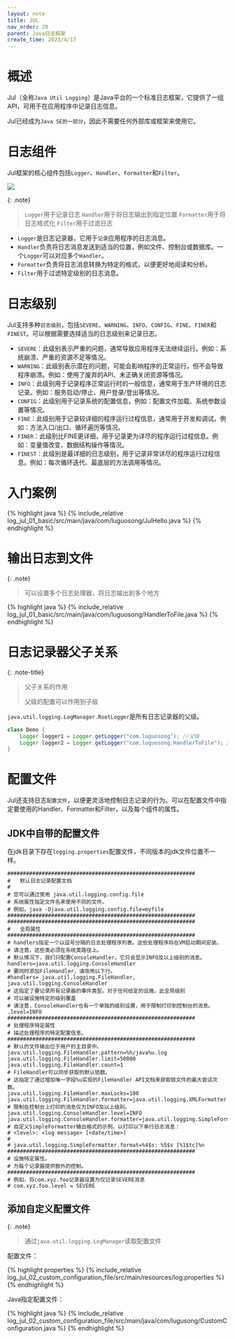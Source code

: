 ```yaml
---
layout: note
title: JUL
nav_order: 20
parent: Java日志框架
create_time: 2023/4/17
---
```


# 概述

Jul（全称`Java Util Logging`）是Java平台的一个标准日志框架，它提供了一组API，可用于在应用程序中记录日志信息。

Jul已经成为`Java SE的一部分`，因此不需要任何外部库或框架来使用它。

# 日志组件

Jul框架的核心组件包括`Logger`、`Handler`、`Formatter`和`Filter`。

![](https://cdn.jsdelivr.net/gh/luguosong/images@master/blog-img/20230419090143.png)

{: .note}
> `Logger`用于记录日志
> `Handler`用于将日志输出到指定位置
> `Formatter`用于将日志格式化
> `Filter`用于过滤日志

- `Logger`是日志记录器，它用于`记录`应用程序的日志消息。
- `Handler`负责将日志消息发送到适当的位置，例如文件、控制台或数据库。一个`Logger`可以对应多个`Handler`。
- `Formatter`负责将日志消息转换为特定的格式，以便更好地阅读和分析。
- `Filter`用于过滤特定级别的日志消息。

# 日志级别

Jul支持多种`日志级别`，包括`SEVERE`、`WARNING`、`INFO`、`CONFIG`、`FINE`、`FINER`和`FINEST`。可以根据需要选择适当的日志级别来记录日志。

- `SEVERE`：此级别表示严重的问题，通常导致应用程序无法继续运行。例如：系统崩溃、严重的资源不足等情况。
- `WARNING`：此级别表示潜在的问题，可能会影响程序的正常运行，但不会导致程序崩溃。例如：使用了废弃的API、未正确关闭资源等情况。
- `INFO`：此级别用于记录程序正常运行时的一般信息，通常用于生产环境的日志记录。例如：服务启动/停止、用户登录/登出等情况。
- `CONFIG`：此级别用于记录系统的配置信息，例如：配置文件加载、系统参数设置等情况。
- `FINE`：此级别用于记录较详细的程序运行过程信息，通常用于开发和调试。例如：方法入口/出口、循环遍历等情况。
- `FINER`：此级别比FINE更详细，用于记录更为详尽的程序运行过程信息。例如：变量值改变、数据结构操作等情况。
- `FINEST`：此级别是最详细的日志级别，用于记录非常详尽的程序运行过程信息。例如：每次循环迭代、最底层的方法调用等情况。

# 入门案例

{% highlight java %}
{% include_relative log_jul_01_basic/src/main/java/com/luguosong/JulHello.java %}
{% endhighlight %}

# 输出日志到文件

{: .note}
> 可以设置多个日志处理器，将日志输出到多个地方

{% highlight java %}
{% include_relative log_jul_01_basic/src/main/java/com/luguosong/HandlerToFile.java %}
{% endhighlight %}

# 日志记录器父子关系

{: .note-title}
> 父子关系的作用
>
> 父级的配置可以作用到子级

`java.util.logging.LogManager.RootLogger`是所有日志记录器的父级。

```java
class Demo {
    Logger logger1 = Logger.getLogger("com.luguosong"); //父级
    Logger logger2 = Logger.getLogger("com.luguosong.HandlerToFile"); //子级
}
```

# 配置文件

Jul还支持日志`配置文件`，以便更灵活地控制日志记录的行为。可以在配置文件中指定要使用的Handler、Formatter和Filter，以及每个组件的属性。

## JDK中自带的配置文件

在jdk目录下存在`logging.properties`配置文件，不同版本的jdk文件位置不一样。

```properties
############################################################
#  	默认日志记录配置文档
#
# 您可以通过使用 java.util.logging.config.file 
# 系统属性指定文件名来使用不同的文件。
# 例如，java -Djava.util.logging.config.file=myfile
############################################################
############################################################
#  	全局属性
############################################################
# handlers指定一个以逗号分隔的日志处理程序列表。这些处理程序将在VM启动期间安装。
# 请注意，这些类必须在系统类路径上。
# 默认情况下，我们只配置ConsoleHandler，它只会显示INFO及以上级别的消息。
handlers=java.util.logging.ConsoleHandler
# 要同时添加FileHandler，请改用以下行。
#handlers= java.util.logging.FileHandler, java.util.logging.ConsoleHandler
# 这指定了要记录所有记录器的事件类型。对于任何给定的设施，此全局级别
# 可以被设施特定的级别覆盖
# 请注意，ConsoleHandler也有一个单独的级别设置，用于限制打印到控制台的消息。
.level=INFO
############################################################
# 处理程序特定属性
# 描述处理程序的特定配置信息。
############################################################
# 默认的文件输出位于用户的主目录中。
java.util.logging.FileHandler.pattern=%h/java%u.log
java.util.logging.FileHandler.limit=50000
java.util.logging.FileHandler.count=1
# FileHandler可以同步获取的默认锁数。
# 这指定了通过增加唯一字段%u实现的FileHandler API文档来获取锁文件的最大尝试次数。
java.util.logging.FileHandler.maxLocks=100
java.util.logging.FileHandler.formatter=java.util.logging.XMLFormatter
# 限制在控制台上打印的消息仅为INFO及以上级别。
java.util.logging.ConsoleHandler.level=INFO
java.util.logging.ConsoleHandler.formatter=java.util.logging.SimpleFormatter
# 自定义SimpleFormatter输出格式的示例，以打印以下单行日志消息：
# <level>: <log message> [<date/time>]
#
# java.util.logging.SimpleFormatter.format=%4$s: %5$s [%1$tc]%n
############################################################
# 设施特定属性。
# 为每个记录器提供额外的控制。
############################################################
# 例如，将com.xyz.foo记录器设置为仅记录SEVERE消息
# com.xyz.foo.level = SEVERE
```

## 添加自定义配置文件

{: .note}
> 通过`java.util.logging.LogManager`读取配置文件

配置文件：

{% highlight properties %}
{% include_relative log_jul_02_custom_configuration_file/src/main/resources/log.properties %}
{% endhighlight %}

Java指定配置文件：

{% highlight java %}
{% include_relative log_jul_02_custom_configuration_file/src/main/java/com/lugusong/CustomConfiguration.java %}
{% endhighlight %}
